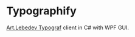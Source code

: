 Typographify
============
[Art.Lebedev Typograf](http://www.artlebedev.ru/tools/typograf/) client in C# with WPF GUI.